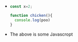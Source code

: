 - ```js
  const x=2;
  
  function chicken(){
  	console.log(poo)
  }
  ```
- The above is some Javascropt